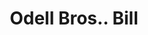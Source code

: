 ---
doi: 10.7916/D8BG4154
date_other: '1890'
date_other_textual: 1890-1899
form: printed ephemera
genre:
- Invoices
name:
- Odell Bros.
object_in_context_url: https://biggert.cul.columbia.edu/items/view/ave_biggert_01581
subject_hierarchical_geographic:
- Norfolk, Virginia, United States
subject_name:
- Odell Bros.
title: Odell Bros.. Bill
sort_title: Odell Bros.. Bill
call_number: ave_biggert_01581
coordinates:
- 36.916666666666664,-76.2
pid: ave_biggert_01581
identifiers: ave_biggert_01581
thumbnail: https://derivativo-2.library.columbia.edu/iiif/2/ldpd:343918/full/!256,256/0/native.jpg
permalink: /biggert/ave_biggert_01581/
layout: iiif-image-page
---